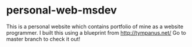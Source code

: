 # personal-web-msdev
This is a personal website which contains portfolio of mine as a website programmer. I built this using a blueprint from http://tympanus.net/
Go to master branch to check it out!
